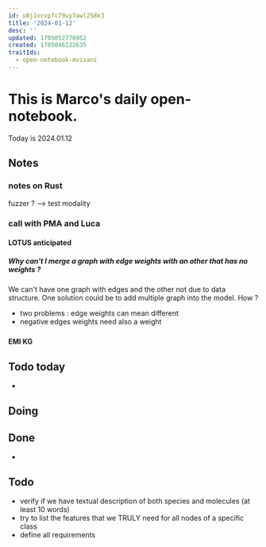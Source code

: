 ```yaml
---
id: u0j1vcvpfc79uy7awl258k3
title: '2024-01-12'
desc: ''
updated: 1705052776952
created: 1705046122635
traitIds:
  - open-notebook-mvisani
---
```

# This is Marco's daily open-notebook.

Today is 2024.01.12


## Notes
### notes on Rust
fuzzer ? --> test modality 


### call with PMA and Luca
#### LOTUS anticipated
##### Why can't I merge a graph with edge weights with an other that has no weights ? 
We can't have one graph with edges and the other not due to data structure. One solution could be to add multiple graph into the model. How ?

* two problems : edge weights can mean different 
* negative edges weights need also a weight

#####
#####

#### EMI KG

## Todo today
* 

## Doing


## Done
* 


## Todo
* verify if we have textual description of both species and molecules (at least 10 words) 
* try to list the features that we TRULY need for all nodes of a specific class 
* define all requirements 